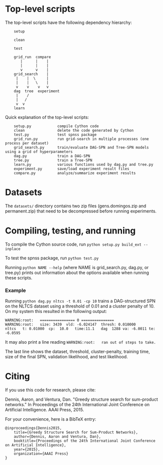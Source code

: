 # Top-level scripts

The top-level scripts have the following dependency hierarchy:

```
    setup

    clean

    test

    grid_run  compare
       |      |    |
       |      |    |
       v      v    |
    grid_search    |
     |    |  \     |
     |    |   \    |
     v    v    v   v
    dag  tree  experiment
     |    /
     |   /
     v  v
    learn
```

Quick explanation of the top-level scripts:
```
    setup.py            compile Cython code
    clean               delete the code generated by Cython
    test.py             test spnss package
    grid_run.py         run grid-search in multiple processes (one process per dataset)
    grid_search.py      train/evaluate DAG-SPN and Tree-SPN models using a grid of hyperparameters
    dag.py              train a DAG-SPN
    tree.py             train a Tree-SPN
    learn.py            various functions used by dag.py and tree.py
    experiment.py       save/load experiment result files
    compare.py          analyze/summarize experiment results
```

# Datasets

The `datasets/` directory contains two zip files (gens.domingos.zip and permanent.zip) that
need to be decompressed before running experiments.

# Compiling, testing, and running

To compile the Cython source code, run `python setup.py build_ext --inplace`

To test the spnss package, run `python test.py`

Running `python NAME --help` (where NAME is grid_search.py, dag.py, or tree.py)
prints out information about the options available when running these scripts.

### Example

Running `python dag.py nltcs -t 0.01 -cp 10`
trains a DAG-structured SPN on the NLTCS dataset using a threshold
of 0.01 and a cluster penalty of 10.  On my system this resulted in
the following output:

```
WARNING:root:   ================ 0 =============== 
WARNING:root:   size: 3439  vld: -6.024147  thresh: 0.010000
nltcs   t: 0.01000  cp:  10.0   time:11.1   dag  1288 va: -6.0011 te: -6.0595
```

It may also print a line reading `WARNING:root:   ran out of steps to take.`

The last line shows the dataset, threshold, cluster-penalty, training time,
size of the final SPN, validation likelihood, and test likelihood.

# Citing

If you use this code for research, please cite:

Dennis, Aaron, and Ventura, Dan. "Greedy structure search for sum-product networks." In Proceedings of the 24th International Joint Conference on Artificial Intelligence. AAAI Press, 2015.

For your convenience, here is a BibTeX entry:

```
@inproceedings{Dennis2015,
    title={Greedy Structure Search for Sum-Product Networks},
    author={Dennis, Aaron and Ventura, Dan},
    booktitle={Proceedings of the 24th International Joint Conference on Artificial Intelligence},
    year={2015},
    organization={AAAI Press}
}
```

